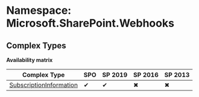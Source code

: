 # Namespace: Microsoft.SharePoint.Webhooks

## Complex Types

**Availability matrix**

Complex Type | SPO | SP 2019 | SP 2016 | SP 2013
----------|-----|---------|---------|--------
[SubscriptionInformation](./ComplexTypes/SubscriptionInformation.md) | ✔ | ✔ | ✖ | ✖
